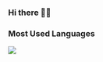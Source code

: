 ### Hi there 👋🏿

<!--
**kallyas/kallyas** is a ✨ _special_ ✨ repository because its `README.md` (this file) appears on your GitHub profile.

Here are some ideas to get you started:

- 🔭 I’m currently working on ...
- 🌱 I’m currently learning ...
- 👯 I’m looking to collaborate on ...
- 🤔 I’m looking for help with ...
- 💬 Ask me about ...
- 📫 How to reach me: ...
- 😄 Pronouns: ...
- ⚡ Fun fact: ...
-->
### Most Used Languages
<img src="https://github-readme-stats.vercel.app/api/top-langs/?username=kallyas&layout=compact&theme=gotham&hide=jupyter%20notebook,dockerfile,dart,go,shell,c,scss,css&langs_count=10%22%20width=%22250%22%20alt=%22Python%22%20style=%22vertical-align:top;%20margin:4px;%20width:100%%22">
